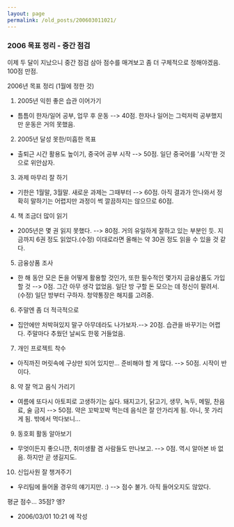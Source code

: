 ```yaml
---
layout: page
permalink: /old_posts/200603011021/
---
```


### 2006 목표 정리 - 중간 점검

이제 두 달이 지났으니 중간 점검 삼아 점수를 매겨보고 좀 더 구체적으로 정해야겠음. 100점 만점.

2006년 목표 정리 (1월에 정한 것)

1. 2005년 익힌 좋은 습관 이어가기
- 틈틈이 한자/일어 공부, 업무 후 운동
--> 40점. 한자나 일어는 그럭저럭 공부했지만 운동은 거의 못했음.
2. 2005년 달성 못한/미흡한 목표
- 출퇴근 시간 활용도 높이기, 중국어 공부 시작
--> 50점. 일단 중국어를 '시작'한 것으로 위안삼자.

3. 과제 마무리 잘 하기
- 기한은 1월말, 3월말. 새로운 과제는 그때부터
--> 60점. 아직 결과가 안나와서 정확히 말하기는 어렵지만 과정이 썩 깔끔하지는 않으므로 60점.

4. 책 조금더 많이 읽기
- 2005년은 몇 권 읽지 못했다.
--> 80점. 거의 유일하게 잘하고 있는 부분인 듯. 지금까지 6권 정도 읽었다.(수정) 이대로라면 올해는 약 30권 정도 읽을 수 있을 것 같다.

5. 금융상품 조사
- 한 해 동안 모은 돈을 어떻게 활용할 것인가, 또한 필수적인 몇가지 금융상품도 가입할 것
--> 0점. 그간 아무 생각 없었음. 일단 방 구할 돈 모으는 데 정신이 팔려서.
(수정) 일단 방부터 구하자. 청약통장은 해지를 고려중.

6. 주말엔 좀 더 적극적으로
- 집안에만 처박혀있지 말구 아무데라도 나가보자.--> 20점. 습관을 바꾸기는 어렵다. 주말마다 추웠던 날씨도 한몫 거들었음.

7. 개인 프로젝트 착수
- 아직까진 머릿속에 구상만 되어 있지만... 준비해야 할 게 많다.
--> 50점. 시작이 반이다.

8. 약 잘 먹고 음식 가리기
- 여름에 또다시 아토피로 고생하기는 싫다. 돼지고기, 닭고기, 생무, 녹두, 메밀, 찬음료, 술 금지
--> 50점. 약은 꼬박꼬박 먹는데 음식은 잘 안가리게 됨. 아니, 못 가리게 됨. 밖에서 먹다보니...

9. 동호회 활동 알아보기
- 무엇이든지 좋으니깐, 취미생활 겸 사람들도 만나보고.
--> 0점. 역시 알아본 바 없음. 하지만 곧 생길지도.

10. 신입사원 잘 챙겨주기
- 우리팀에 들어올 경우의 얘기지만. :)
--> 점수 불가. 아직 들어오지도 않았다.


평균 점수... 35점? 엥?




- 2006/03/01 10:21 에 작성